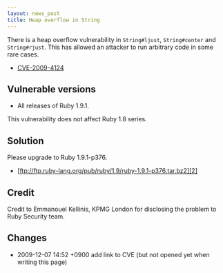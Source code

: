 ```yaml
---
layout: news_post
title: Heap overflow in String
---
```


There is a heap overflow vulnerability in `String#ljust`,
`String#center` and `String#rjust`. This has allowed an attacker to run
arbitrary code in some rare cases.

* [CVE-2009-4124][1]

## Vulnerable versions

* All releases of Ruby 1.9.1.

This vulnerability does not affect Ruby 1.8 series.

## Solution

Please upgrade to Ruby 1.9.1-p376.

* [ftp://ftp.ruby-lang.org/pub/ruby/1.9/ruby-1.9.1-p376.tar.bz2][2]

## Credit

Credit to Emmanouel Kellinis, KPMG London for disclosing the problem to
Ruby Security team.

## Changes

* 2009-12-07 14:52 +0900 add link to CVE (but not opened yet when
  writing this page)

[1]: http://cve.mitre.org/cgi-bin/cvename.cgi?name=CVE-2009-4124 
[2]: ftp://ftp.ruby-lang.org/pub/ruby/1.9/ruby-1.9.1-p376.tar.bz2 
